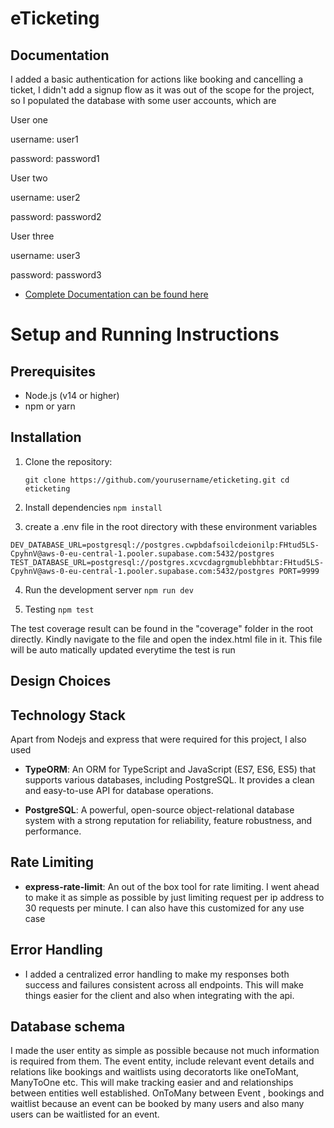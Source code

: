 # eTicketing

## Documentation

I added a basic authentication for actions like booking and cancelling a ticket, I didn't add a signup flow as it was out of the scope for the project, so I populated the database with some user accounts, which are

User one

username: user1

password: password1

User two

username: user2

password: password2

User three

username: user3

password: password3

- [Complete Documentation can be found here]("https://documenter.getpostman.com/view/11784799/2sAYX6q35q")

# Setup and Running Instructions

## Prerequisites

- Node.js (v14 or higher)
- npm or yarn

## Installation

1. Clone the repository:

   `git clone https://github.com/yourusername/eticketing.git
cd eticketing`

2. Install dependencies
   `npm install`

3. create a .env file in the root directory with these environment variables

`DEV_DATABASE_URL=postgresql://postgres.cwpbdafsoilcdeionilp:FHtud5LS-CpyhnV@aws-0-eu-central-1.pooler.supabase.com:5432/postgres
TEST_DATABASE_URL=postgresql://postgres.xcvcdagrgmublebhbtar:FHtud5LS-CpyhnV@aws-0-eu-central-1.pooler.supabase.com:5432/postgres
PORT=9999`

4. Run the development server
   `npm run dev`

5. Testing
   `npm test`

The test coverage result can be found in the "coverage" folder in the root directly. Kindly navigate to the file and open the index.html file in it. This file will be auto matically updated everytime the test is run

## Design Choices

## Technology Stack

Apart from Nodejs and express that were required for this project, I also used

- **TypeORM**: An ORM for TypeScript and JavaScript (ES7, ES6, ES5) that supports various databases, including PostgreSQL. It provides a clean and easy-to-use API for database operations.

- **PostgreSQL**: A powerful, open-source object-relational database system with a strong reputation for reliability, feature robustness, and performance.

## Rate Limiting

- **express-rate-limit**: An out of the box tool for rate limiting. I went ahead to make it as simple as possible by just limiting request per ip address to 30 requests per minute. I can also have this customized for any use case

## Error Handling

- I added a centralized error handling to make my responses both success and failures consistent across all endpoints. This will make things easier for the client and also when integrating with the api.

## Database schema

I made the user entity as simple as possible because not much information is required from them. The event entity, include relevant event details and relations like bookings and waitlists using decoratorts like oneToMant, ManyToOne etc. This will make tracking easier and and relationships between entities well established. OnToMany between Event , bookings and waitlist because an event can be booked by many users and also many users can be waitlisted for an event.
